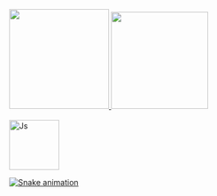 <div>
   <a href="https://github.com/LopezTw">
   <img height="180em" src="https://github-readme-stats.vercel.app/api?username=lopeztw&show_icons=true&theme=tokyonight&include_all_commits=true&count_private=true"/>
   <img height="175em" src="https://github-readme-stats.vercel.app/api/top-langs/?username=lopeztw&layout=compact&langs_count=6&theme=tokyonight"/>
   </div>
   
<div style="display: inline_block"><br>
  <img align="center" alt="Js" height="90" width="90" src="https://cdn.jsdelivr.net/gh/devicons/devicon/icons/java/java-original-wordmark.svg"/>         
  
  ![Snake animation](https://github.com/lopeztw/lopeztw/blob/output/github-contribution-grid-snake.svg)
  
</div>
